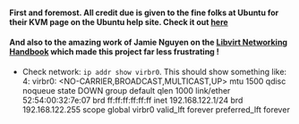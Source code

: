 #### First and foremost. All credit due is given to the fine folks at Ubuntu for their KVM page on the Ubuntu help site. Check it out [here](https://help.ubuntu.com/community/KVM)
#### And also to the amazing work of Jamie Nguyen on the [Libvirt Networking Handbook](https://jamielinux.com/docs/libvirt-networking-handbook/#libvirt-networking-handbook) which made this project far less frustrating ! 




- Check network: `ip addr show virbr0`. This should show something like: 4: virbr0: <NO-CARRIER,BROADCAST,MULTICAST,UP> mtu 1500 qdisc noqueue state DOWN group default qlen 1000
    link/ether 52:54:00:32:7e:07 brd ff:ff:ff:ff:ff:ff
    inet 192.168.122.1/24 brd 192.168.122.255 scope global virbr0
       valid_lft forever preferred_lft forever

